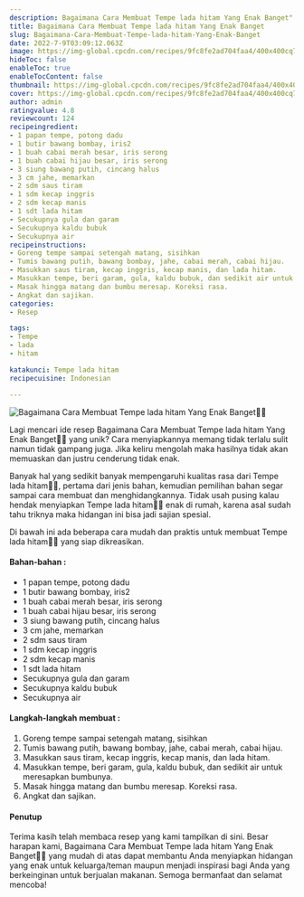 ```yaml
---
description: Bagaimana Cara Membuat Tempe lada hitam Yang Enak Banget"
title: Bagaimana Cara Membuat Tempe lada hitam Yang Enak Banget
slug: Bagaimana-Cara-Membuat-Tempe-lada-hitam-Yang-Enak-Banget
date: 2022-7-9T03:09:12.063Z
image: https://img-global.cpcdn.com/recipes/9fc8fe2ad704faa4/400x400cq70/photo.jpg
hideToc: false
enableToc: true
enableTocContent: false
thumbnail: https://img-global.cpcdn.com/recipes/9fc8fe2ad704faa4/400x400cq70/photo.jpg
cover: https://img-global.cpcdn.com/recipes/9fc8fe2ad704faa4/400x400cq70/photo.jpg
author: admin
ratingvalue: 4.8
reviewcount: 124
recipeingredient:
- 1 papan tempe, potong dadu
- 1 butir bawang bombay, iris2
- 1 buah cabai merah besar, iris serong
- 1 buah cabai hijau besar, iris serong
- 3 siung bawang putih, cincang halus
- 3 cm jahe, memarkan
- 2 sdm saus tiram
- 1 sdm kecap inggris
- 2 sdm kecap manis
- 1 sdt lada hitam
- Secukupnya gula dan garam
- Secukupnya kaldu bubuk
- Secukupnya air
recipeinstructions:
- Goreng tempe sampai setengah matang, sisihkan
- Tumis bawang putih, bawang bombay, jahe, cabai merah, cabai hijau.
- Masukkan saus tiram, kecap inggris, kecap manis, dan lada hitam.
- Masukkan tempe, beri garam, gula, kaldu bubuk, dan sedikit air untuk meresapkan bumbunya.
- Masak hingga matang dan bumbu meresap. Koreksi rasa.
- Angkat dan sajikan.
categories:
- Resep

tags:
- Tempe
- lada
- hitam

katakunci: Tempe lada hitam
recipecuisine: Indonesian

---
```


![Bagaimana Cara Membuat Tempe lada hitam Yang Enak Banget👩‍🍳](https://img-global.cpcdn.com/recipes/9fc8fe2ad704faa4/400x400cq70/photo.jpg)

Lagi mencari ide resep Bagaimana Cara Membuat Tempe lada hitam Yang Enak Banget👩‍🍳 yang unik? Cara menyiapkannya memang tidak terlalu sulit namun tidak gampang juga. Jika keliru mengolah maka hasilnya tidak akan memuaskan dan justru cenderung tidak enak.

Banyak hal yang sedikit banyak mempengaruhi kualitas rasa dari Tempe lada hitam👩‍🍳, pertama dari jenis bahan, kemudian pemilihan bahan segar sampai cara membuat dan menghidangkannya. Tidak usah pusing kalau hendak menyiapkan Tempe lada hitam👩‍🍳 enak di rumah, karena asal sudah tahu triknya maka hidangan ini bisa jadi sajian spesial.

Di bawah ini ada beberapa cara mudah dan praktis untuk membuat Tempe lada hitam👩‍🍳 yang siap dikreasikan.

<!--inarticleads1-->

#### Bahan-bahan :

- 1 papan tempe, potong dadu
- 1 butir bawang bombay, iris2
- 1 buah cabai merah besar, iris serong
- 1 buah cabai hijau besar, iris serong
- 3 siung bawang putih, cincang halus
- 3 cm jahe, memarkan
- 2 sdm saus tiram
- 1 sdm kecap inggris
- 2 sdm kecap manis
- 1 sdt lada hitam
- Secukupnya gula dan garam
- Secukupnya kaldu bubuk
- Secukupnya air

<!--inarticleads2-->

#### Langkah-langkah membuat :

1. Goreng tempe sampai setengah matang, sisihkan
1. Tumis bawang putih, bawang bombay, jahe, cabai merah, cabai hijau.
1. Masukkan saus tiram, kecap inggris, kecap manis, dan lada hitam.
1. Masukkan tempe, beri garam, gula, kaldu bubuk, dan sedikit air untuk meresapkan bumbunya.
1. Masak hingga matang dan bumbu meresap. Koreksi rasa.
1. Angkat dan sajikan.

#### Penutup

Terima kasih telah membaca resep yang kami tampilkan di sini. Besar harapan kami, Bagaimana Cara Membuat Tempe lada hitam Yang Enak Banget👩‍🍳 yang mudah di atas dapat membantu Anda menyiapkan hidangan yang enak untuk keluarga/teman maupun menjadi inspirasi bagi Anda yang berkeinginan untuk berjualan makanan. Semoga bermanfaat dan selamat mencoba!